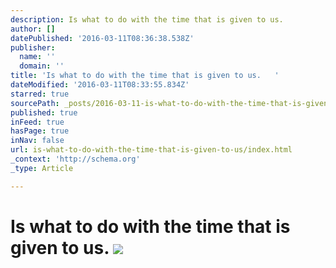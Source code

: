```yaml
---
description: Is what to do with the time that is given to us.
author: []
datePublished: '2016-03-11T08:36:38.538Z'
publisher:
  name: ''
  domain: ''
title: 'Is what to do with the time that is given to us.   '
dateModified: '2016-03-11T08:33:55.834Z'
starred: true
sourcePath: _posts/2016-03-11-is-what-to-do-with-the-time-that-is-given-to-us.md
published: true
inFeed: true
hasPage: true
inNav: false
url: is-what-to-do-with-the-time-that-is-given-to-us/index.html
_context: 'http://schema.org'
_type: Article

---
```

# Is what to do with the time that is given to us. ![](https://the-grid-user-content.s3-us-west-2.amazonaws.com/213918ed-6020-4535-a958-e10795effc53.png)